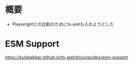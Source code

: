 # 概要
- Playwrightとの比較のためにts-jestも入れようとした

# ESM Support
https://kulshekhar.github.io/ts-jest/docs/guides/esm-support